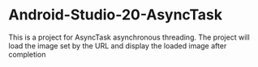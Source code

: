 # Android-Studio-20-AsyncTask
 This is a project for AsyncTask asynchronous threading. The project will load the image set by the URL and display the loaded image after completion
